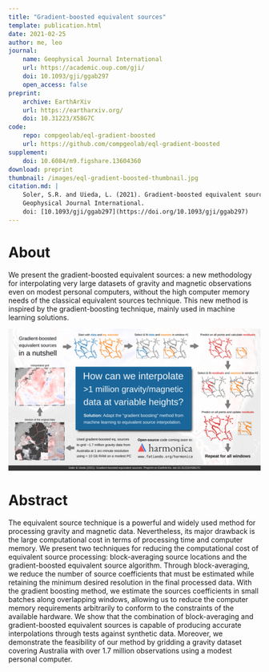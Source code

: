 ```yaml
---
title: "Gradient-boosted equivalent sources"
template: publication.html
date: 2021-02-25
author: me, leo
journal:
    name: Geophysical Journal International
    url: https://academic.oup.com/gji/
    doi: 10.1093/gji/ggab297
    open_access: false
preprint:
    archive: EarthArXiv
    url: https://eartharxiv.org/
    doi: 10.31223/X58G7C
code:
    repo: compgeolab/eql-gradient-boosted
    url: https://github.com/compgeolab/eql-gradient-boosted
supplement:
    doi: 10.6084/m9.figshare.13604360
download: preprint
thumbnail: /images/eql-gradient-boosted-thumbnail.jpg
citation.md: |
    Soler, S.R. and Uieda, L. (2021). Gradient-boosted equivalent sources.
    Geophysical Journal International.
    doi: [10.1093/gji/ggab297](https://doi.org/10.1093/gji/ggab297)
---
```


# About

We present the gradient-boosted equivalent sources: a new methodology for
interpolating very large datasets of gravity and magnetic observations even on
modest personal computers, without the high computer memory needs of the
classical equivalent sources technique. This new method is inspired by the
gradient-boosting technique, mainly used in machine learning solutions.

![Visual abstract](/images/eql-gradient-boosted.jpg)

# Abstract

The equivalent source technique is a powerful and widely used method for
processing gravity and magnetic data. Nevertheless, its major drawback is the
large computational cost in terms of processing time and computer memory. We
present two techniques for reducing the computational cost of equivalent source
processing: block-averaging source locations and the gradient-boosted
equivalent source algorithm. Through block-averaging, we reduce the number of
source coefficients that must be estimated while retaining the minimum desired
resolution in the final processed data. With the gradient boosting method, we
estimate the sources coefficients in small batches along overlapping windows,
allowing us to reduce the computer memory requirements arbitrarily to conform
to the constraints of the available hardware. We show that the combination of
block-averaging and gradient-boosted equivalent sources is capable of producing
accurate interpolations through tests against synthetic data. Moreover, we
demonstrate the feasibility of our method by gridding a gravity dataset
covering Australia with over 1.7 million observations using a modest personal
computer.
